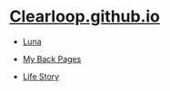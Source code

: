 # [Clearloop.github.io](https://clearloop.github.io/)

+ [Luna](https://clearloop.github.io/luna)

+ [My Back Pages](https://clearloop.github.io/my-back-pages)

+ [Life Story](https://clearloop.github.io/life-story)

